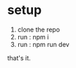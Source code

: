 # setup

<ol>
  <li> clone the repo </li>
  <li> run : npm i </li>
  <li> run : npm run dev </li>
</ol>

that's it.
